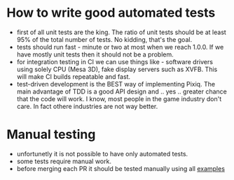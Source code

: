 # How to write good automated tests

* first of all unit tests are the king. The ratio of unit tests should be at least 95% of the total number of tests. No kidding, that's the goal.
* tests should run fast - minute or two at most when we reach 1.0.0. If we have mostly unit tests then it should not be a problem.
* for integration testing in CI we can use things like - software drivers using solely CPU (Mesa 3D), fake display servers such as XVFB. This will make CI builds repeatable and fast.
* test-driven development is the BEST way of implementing Pixiq. The main advantage of TDD is a good API design and .. yes .. greater chance that the code will work. I know, most people in the game industry don't care. In fact othere industries are not way better.


# Manual testing

* unfortunetly it is not possible to have only automated tests.
* some tests require manual work. 
* before merging each PR it should be tested manually using all [examples](examples)
